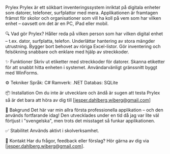 Prylex
Prylex är ett sökbart inventeringssystem inriktat på digitala enheter som datorer, telefoner, surfplattor med mera. Applikationen är framtagen främst för skolor och organisationer som vill ha koll på vem som har vilken enhet – oavsett om det är en PC, iPad eller mobil.

🔍 Vad gör Prylex?
Håller reda på vilken person som har vilken digital enhet – t.ex. dator, surfplatta, telefon.
Underlättar hantering av stora mängder utrustning.
Bygger bort behovet av röriga Excel-listor.
Gör inventering och felsökning snabbare och enklare med hjälp av streckkoder.

✨ Funktioner
Skriv ut etiketter med streckkoder för datorer.
Skanna etiketter för att snabbt hitta enheten i systemet.
Användarvänligt gränssnitt byggt med WinForms.

⚙️ Tekniker
Språk: C#
Ramverk: .NET
Databas: SQLite

📦 Installation
Om du inte är utvecklare och ändå är sugen att testa Prylex så är det bara att höra av dig till [jesper.dahlberg.wiberg@gmail.com]

🧾 Bakgrund
Det här var min allra första professionella applikation – och den används fortfarande idag! Den utvecklades under en tid då jag var lite väl förtjust i "svengelska", men trots det misstaget så funkar applikationen.

✅ Stabilitet
Används aktivt i skolverksamhet.

📧 Kontakt
Har du frågor, feedback eller förslag? Hör gärna av dig via [jesper.dahlberg.wiberg@gmail.com].
